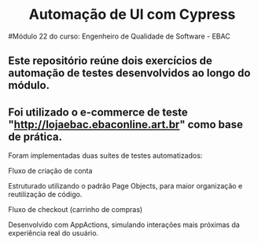 <h1 align="center"> Automação de UI com Cypress </h1>

#Módulo 22 do curso: Engenheiro de Qualidade de Software - EBAC

## Este repositório reúne dois exercícios de automação de testes desenvolvidos ao longo do módulo.
## Foi utilizado o e-commerce de teste "http://lojaebac.ebaconline.art.br" como base de prática.

Foram implementadas duas suítes de testes automatizados:

Fluxo de criação de conta

Estruturado utilizando o padrão Page Objects, para maior organização e reutilização de código.

Fluxo de checkout (carrinho de compras)

Desenvolvido com AppActions, simulando interações mais próximas da experiência real do usuário.
